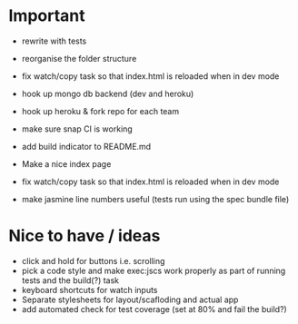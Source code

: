 # Important

- rewrite with tests
- reorganise the folder structure
- fix watch/copy task so that index.html is reloaded when in dev mode
- hook up mongo db backend (dev and heroku)
- hook up heroku & fork repo for each team
- make sure snap CI is working
- add build indicator to README.md

- Make a nice index page
- fix watch/copy task so that index.html is reloaded when in dev mode
- make jasmine line numbers useful (tests run using the spec bundle file)


# Nice to have / ideas
- click and hold for buttons i.e. scrolling
- pick a code style and make exec:jscs work properly as part of running tests and the build(?) task
- keyboard shortcuts for watch inputs
- Separate stylesheets for layout/scafloding and actual app
- add automated check for test coverage (set at 80% and fail the build?)
